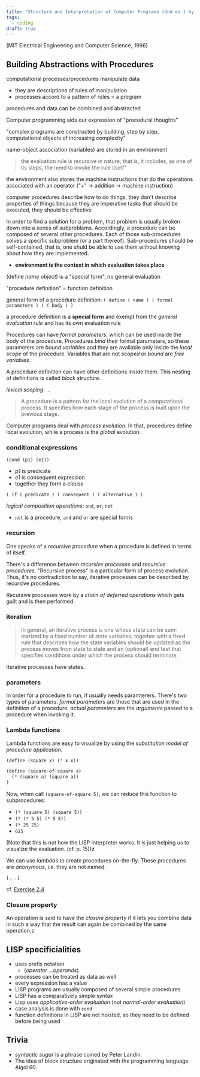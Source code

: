 ```yaml
---
title: "Structure and Interpretation of Computer Programs (2nd ed.) by Harold Abelson & Gerald Jay Sussman"
tags:
  - coding
draft: true
---
```


(MIT Electrical Engineering and Computer Science, 1996)

## Building Abstractions with Procedures

computational processes/procedures manipulate data

- they are descriptions of rules of manipulation
- processes accord to a pattern of rules = a program

procedures and data can be combined and abstracted

Computer programming aids our expression of "procedural thoughts"

"complex programs are constructed by building, step by step, computational objects of increasing complexity"

name-object association (variables) are stored in an environment

> the evaluation rule is recursive in nature; that is, it includes, as one of its steps, the need to invoke the rule itself"

the environment also stores the machine instructions that do the operations associated with an operator ("+" -> addition -> machine instruction)

computer procedures describe how to do things, they don't describe properties of things
because they are imperative tasks that should be executed, they should be effective

In order to find a solution for a problem, that problem is usually broken down into a series of subproblems. Accordingly, a procedure can be composed of several other procedures. Each of those sub-procedures solves a specific subproblem (or a part thereof). Sub-procedures should be self-contained, that is, one shuld be able to use them without knowing about how they are implemented.

- **environment is the context in which evaluation takes place**

(define _name_ _object_) is a "special form", no general evaluation

<!-- * "Numbers and arithmetic operations are primitive data and procedures."
* "Nesting of combinations provides a means of combining operations."
* "Definitions that associate names with values provide a limited means of abstraction." -->

"procedure definition" = function definition

general form of a procedure definition:
`( define ( name ) ( formal parameters ) ) ( body ) )`

a procedure definition is a **special form** and exempt from the _general evaluation rule_ and has its own evaluation rule

Procedures can have _formal parameters_, which can be used inside the body of the procedure. Procedures _bind_ their formal parameters, so these parameters are _bound variables_ and they are available only inside the _local scope_ of the procedure. Variables that are not _scoped_ or _bound_ are _free variables_.

A procedure definition can have other definitions inside them. This nesting of definitions is called _block structure_.

_lexical scoping_: ...

> A procedure is a pattern for the local evolution of a computational pro­cess. It specifies how each stage of the process is built upon the previous stage.

Computer programs deal with _process evolution_. In that, procedures define local evolution, while a process is the _global_ evolution.

### conditional expressions

`(cond (p1) (e1))`

- _p1_ is predicate
- _e1_ is consequent expression
- together they form a _clause_

`( if ( predicate ) ( consequent ) ( alternative ) )`

_logical composition operations_: `and`, `or`, `not`

- `not` is a procedure, `and` and `or` are special forms

### recursion

One speaks of a _recursive procedure_ when a procedure is defined in terms of itself.

There's a difference between _recursive processes_ and _recursive procedures_. "Recursive process" is a particular form of process evolution.
Thus, it's no contradiction to say, iterative processes can be described by recursive procedures.

Recursive processes work by a _chain of deferred operations_ which gets guilt and is then performed.

### iteration

> In general, an iterative process is one whose state can be sum­marized by a fixed number of state variables, together with a fixed rule that describes how the state variables should be updated as the process moves from state to state and an (optional) end test that specifies con­ditions under which the process should terminate.

Iterative processes have states.

### parameters

In order for a procedure to run, if usually needs paramterers. There's two types of parameters: _formal parameters_ are those that are used in the definition of a procedure, _actual parameters_ are the _arguments_ passed to a procedure when invoking it.

### Lambda functions

Lambda functions are easy to visualize by using the _substitution model of procedure application_.

```lisp
(define (square x) (* x x))

(define (square-of-square a)
  (* (square a) (square a))
)
```

Now, when call `(square-of-square 5)`, we can reduce this function to subprocedures:

- `(* (square 5) (square 5))`
- `(* (* 5 5) (* 5 5))`
- `(* 25 25)`
- `625`

(Note that this is not how the LISP interpreter works. It is just helping us to visualize the evaluation. (cf. p. 15))z

We can use _lambdas_ to create procedures on-the-fly. These procedures are _anonymous_, i.e. they are not named.

```lisp
[...]
```

cf. [Exercise 2.4](../static/LISP_exercises/exercise2.4.lisp)

### Closure property

An operation is said to have the _closure property_ if it lets you combine data in such a way that the result can again be combined by the same operation.z

## LISP specificialities

- uses prefix notation
  - (_operator_ _...operands_)
- processes can be treated as data as well
- every expression has a value
- LISP programs are usually composed of several simple procedures
- LISP has a comparatively simple syntax
- Lisp uses _applicative-order evaluation_ (not _normal-order evaluation_)
- case analysis is done with `cond`
- function definitions in LISP are not hoisted, so they need to be defined before being used

## Trivia

- _syntactic sugar_ is a phrase coined by Peter Landin.
- The idea of block structure originated with the programming language Algol 60.
